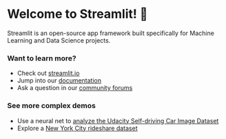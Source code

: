 <!-- @format -->

# Welcome to Streamlit! 👋

Streamlit is an open-source app framework built specifically for
Machine Learning and Data Science projects.

### Want to learn more?

- Check out [streamlit.io](https://streamlit.io)
- Jump into our [documentation](https://docs.streamlit.io)
- Ask a question in our [community forums](https://discuss.streamlit.io)

### See more complex demos

- Use a neural net to [analyze the Udacity Self-driving Car Image
  Dataset](https://github.com/streamlit/demo-self-driving)
- Explore a [New York City rideshare dataset](https://github.com/streamlit/demo-uber-nyc-pickups)
